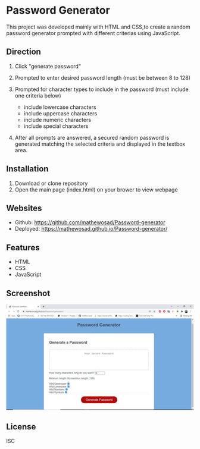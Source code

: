 # Password Generator
This project was developed mainly with HTML and CSS,to create a random password generator prompted with different criterias using JavaScript. 

## Direction
1. Click "generate password"
2. Prompted to enter desired password length (must be between 8 to 128)
3. Prompted for character types to include in the password (must include one criteria below)
   
   * include lowercase characters
   * include uppercase characters
   * include numeric characters
   * include special characters
4. After all prompts are answered, a secured random password is generated matching the selected criteria and displayed in the textbox area.

## Installation
1. Download or clone repository
2. Open the main page (index.html) on your brower to view webpage

## Websites
* Github: https://github.com/mathewosad/Password-generator
* Deployed: https://mathewosad.github.io/Password-generator/

## Features
* HTML
* CSS
* JavaScript

## Screenshot
![Passoword Generator Screenshot](./img/screenshot.JPG)

## License
ISC